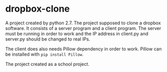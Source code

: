 # dropbox-clone
A project created by python 2.7. The project supposed to clone a dropbox software. It consists of a server program and a client program.
The server must be running in order to work and the IP address in client.py and server.py should be changed to real IPs.

The client does also needs Pillow dependency in order to work. Pillow can be installed with `pip install Pillow`.

The project created as a school project.
